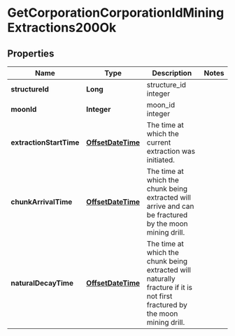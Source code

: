 
# GetCorporationCorporationIdMiningExtractions200Ok

## Properties
Name | Type | Description | Notes
------------ | ------------- | ------------- | -------------
**structureId** | **Long** | structure_id integer | 
**moonId** | **Integer** | moon_id integer | 
**extractionStartTime** | [**OffsetDateTime**](OffsetDateTime.md) | The time at which the current extraction was initiated.  | 
**chunkArrivalTime** | [**OffsetDateTime**](OffsetDateTime.md) | The time at which the chunk being extracted will arrive and can be fractured by the moon mining drill.  | 
**naturalDecayTime** | [**OffsetDateTime**](OffsetDateTime.md) | The time at which the chunk being extracted will naturally fracture if it is not first fractured by the moon mining drill.  | 




